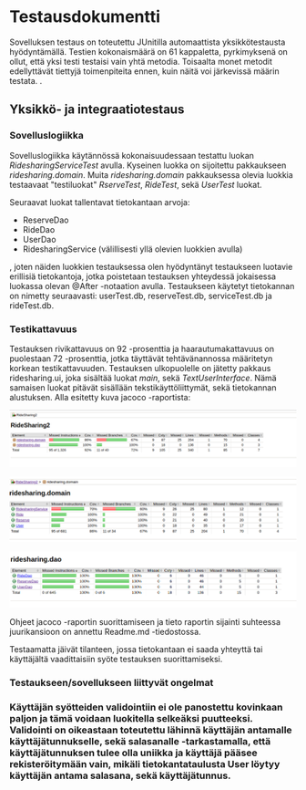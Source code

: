 <h1> Testausdokumentti </h1>

Sovelluksen testaus on toteutettu JUnitilla automaattista yksikkötestausta hyödyntämällä. Testien kokonaismäärä on 61 kappaletta,
pyrkimyksenä on ollut, että yksi testi testaisi vain yhtä metodia. Toisaalta monet metodit edellyttävät tiettyjä toimenpiteita ennen, kuin näitä voi järkevissä määrin testata. .

<h2> Yksikkö- ja integraatiotestaus </h2>

<h3> Sovelluslogiikka </h3>

Sovelluslogiikka käytännössä kokonaisuudessaan testattu luokan _RidesharingServiceTest_ avulla. Kyseinen luokka on sijoitettu pakkaukseen _ridesharing.domain_. Muita _ridesharing.domain_ pakkauksessa olevia luokkia testaavaat "testiluokat" _RserveTest_, _RideTest_, sekä _UserTest_ luokat. 

Seuraavat luokat tallentavat tietokantaan arvoja:

- ReserveDao
- RideDao
- UserDao
- RidesharingService (välillisesti yllä olevien luokkien avulla)

, joten näiden luokkien testauksessa olen hyödyntänyt testaukseen luotavie erillisiä tietokantoja, jotka poistetaan testauksen yhteydessä jokaisessa luokassa olevan @After -notaation avulla. Testaukseen  käytetyt tietokannan on nimetty seuraavasti: userTest.db, reserveTest.db, serviceTest.db ja rideTest.db.

<h3> Testikattavuus </h3>

Testauksen rivikattavuus on 92 -prosenttia ja haarautumakattavuus on puolestaan 72 -prosenttia, jotka täyttävät tehtävänannossa määritetyn korkean testikattavuuden. Testauksen ulkopuolelle on jätetty pakkaus ridesharing.ui, joka sisältää luokat _main_, sekä _TextUserInterface_. Nämä samaisen luokat pitävät sisällään tekstikäyttöliittymät, sekä tietokannan alustuksen. Alla esitetty kuva jacoco -raportista:

![testikattavuus](https://github.com/OttoLasma/ot-harjoitustyo/blob/master/RideSharing/dokumentaatio/testikattavuus.png "testikattavuus")

![testikattavuus](https://github.com/OttoLasma/ot-harjoitustyo/blob/master/RideSharing/dokumentaatio/testikattavuus2.png "testikattavuus")

![testikattavuus](https://github.com/OttoLasma/ot-harjoitustyo/blob/master/RideSharing/dokumentaatio/testikattavuus3.png "testikattavuus")

Ohjeet jacoco -raportin suorittamiseen ja tieto raportin sijainti suhteessa juurikansioon on annettu Readme.md -tiedostossa.

Testaamatta jäivät tilanteen, jossa tietokantaan ei saada yhteyttä tai käyttäjältä vaadittaisiin syöte testauksen suorittamiseksi. 

<h3> Testaukseen/sovellukseen liittyvät ongelmat <h3> 
  
  Käyttäjän syötteiden validointiin ei ole panostettu kovinkaan paljon ja tämä voidaan luokitella selkeäksi puutteeksi. Validointi on oikeastaan toteutettu lähinnä käyttäjän antamalle käyttäjätunnukselle, sekä salasanalle -tarkastamalla, että käyttäjätunnuksen tulee olla uniikka ja käyttäjä pääsee rekisteröitymään vain, mikäli tietokantataulusta User löytyy käyttäjän antama salasana, sekä käyttäjätunnus.

